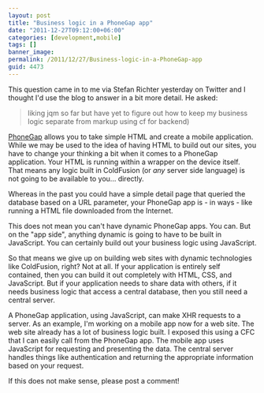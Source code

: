 ```yaml
---
layout: post
title: "Business logic in a PhoneGap app"
date: "2011-12-27T09:12:00+06:00"
categories: [development,mobile]
tags: []
banner_image: 
permalink: /2011/12/27/Business-logic-in-a-PhoneGap-app
guid: 4473
---
```


This question came in to me via Stefan Richter yesterday on Twitter and I thought I'd use the blog to answer in a bit more detail. He asked:

<blockquote>
liking jqm so far but have yet to figure out how to keep my business logic separate from markup using cf for backend)
</blockquote>

<a href="http://www.phonegap.com">PhoneGap</a> allows you to take simple HTML and create a mobile application. While we may be used to the idea of having HTML to build out our sites, you have to change your thinking a bit when it comes to a PhoneGap application. Your HTML is running within a wrapper on the device itself. That means any logic built in ColdFusion (or <i>any</i> server side language) is not going to be available to you... directly.

Whereas in the past you could have a simple detail page that queried the database based on a URL parameter, your PhoneGap app is - in ways - like running a HTML file downloaded from the Internet. 

This does not mean you can't have dynamic PhoneGap apps. You can. But on the "app side", anything dynamic is going to have to be built in JavaScript. You can certainly build out your business logic using JavaScript. 

So that means we give up on building web sites with dynamic technologies like ColdFusion, right? Not at all. If your application is entirely self contained, then you can build it out completely with HTML, CSS, and JavaScript. But if your application needs to share data with others, if it needs business logic that access a central database, then you still need a central server.

A PhoneGap application, using JavaScript, can make XHR requests to a server. As an example, I'm working on a mobile app now for a web site. The web site already has a lot of business logic built. I exposed this using a CFC that I can easily call from the PhoneGap app. The mobile app uses JavaScript for requesting and presenting the data. The central server handles things like authentication and returning the appropriate information based on your request.

If this does not make sense, please post a comment!